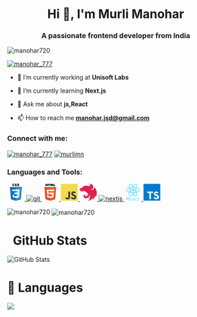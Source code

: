 <h1 align="center">Hi 👋, I'm Murli Manohar</h1>
<h3 align="center">A passionate frontend developer from India</h3>

<p align="left"> <img src="https://komarev.com/ghpvc/?username=manohar720&label=Profile%20views&color=0e75b6&style=flat" alt="manohar720" /> </p>

<p align="left"> <a href="https://twitter.com/manohar_777" target="blank"><img src="https://img.shields.io/twitter/follow/manohar_777?logo=twitter&style=for-the-badge" alt="manohar_777" /></a> </p>

- 🔭 I’m currently working at **Unisoft Labs**

- 🌱 I’m currently learning **Next.js**

- 💬 Ask me about **js,React**

- 📫 How to reach me **manohar.jsd@gmail.com**

<h3 align="left">Connect with me:</h3>
<p align="left">
<a href="https://twitter.com/manohar_777" target="blank"><img align="center" src="https://raw.githubusercontent.com/rahuldkjain/github-profile-readme-generator/master/src/images/icons/Social/twitter.svg" alt="manohar_777" height="30" width="40" /></a>
<a href="https://linkedin.com/in/murlimn" target="blank"><img align="center" src="https://raw.githubusercontent.com/rahuldkjain/github-profile-readme-generator/master/src/images/icons/Social/linked-in-alt.svg" alt="murlimn" height="30" width="40" /></a>
</p>

<h3 align="left">Languages and Tools:</h3>
<p align="left"> <a href="https://www.w3schools.com/css/" target="_blank" rel="noreferrer"> <img src="https://raw.githubusercontent.com/devicons/devicon/master/icons/css3/css3-original-wordmark.svg" alt="css3" width="40" height="40"/> </a> <a href="https://git-scm.com/" target="_blank" rel="noreferrer"> <img src="https://www.vectorlogo.zone/logos/git-scm/git-scm-icon.svg" alt="git" width="40" height="40"/> </a> <a href="https://www.w3.org/html/" target="_blank" rel="noreferrer"> <img src="https://raw.githubusercontent.com/devicons/devicon/master/icons/html5/html5-original-wordmark.svg" alt="html5" width="40" height="40"/> </a> <a href="https://developer.mozilla.org/en-US/docs/Web/JavaScript" target="_blank" rel="noreferrer"> <img src="https://raw.githubusercontent.com/devicons/devicon/master/icons/javascript/javascript-original.svg" alt="javascript" width="40" height="40"/> </a> <a href="https://nestjs.com/" target="_blank" rel="noreferrer"> <img src="https://raw.githubusercontent.com/devicons/devicon/master/icons/nestjs/nestjs-plain.svg" alt="nestjs" width="40" height="40"/> </a> <a href="https://nextjs.org/" target="_blank" rel="noreferrer"> <img src="https://cdn.worldvectorlogo.com/logos/nextjs-2.svg" alt="nextjs" width="40" height="40"/> </a> <a href="https://reactjs.org/" target="_blank" rel="noreferrer"> <img src="https://raw.githubusercontent.com/devicons/devicon/master/icons/react/react-original-wordmark.svg" alt="react" width="40" height="40"/> </a> <a href="https://www.typescriptlang.org/" target="_blank" rel="noreferrer"> <img src="https://raw.githubusercontent.com/devicons/devicon/master/icons/typescript/typescript-original.svg" alt="typescript" width="40" height="40"/> </a> </p>

<p><img align="left" src="https://github-readme-stats.vercel.app/api/top-langs?username=manohar720&show_icons=true&locale=en&layout=compact" alt="manohar720" /></p>

<p>&nbsp;<img align="center" src="https://github-readme-stats.vercel.app/api?username=manohar720&show_icons=true&locale=en" alt="manohar720" /></p>



# &nbsp; GitHub Stats
<p><img src="https://github-readme-stats.vercel.app/api?username=manohar720&amp;show_icons=true" alt="GitHub Stats"></p>

# 📖&nbsp;Languages

<img src="https://github-readme-stats.vercel.app/api/top-langs/?username=manohar720&layout=compact" width="40%">


